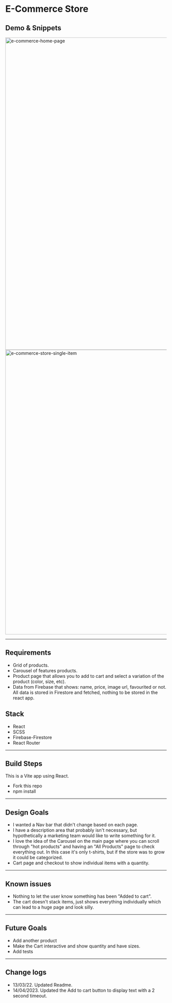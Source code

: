 # E-Commerce Store

## Demo & Snippets

<img width="973" alt="e-commerce-home-page" src="https://user-images.githubusercontent.com/78459081/224606026-054c0366-6628-4250-ad7e-8e59e73fa0a0.png">
<img width="887" alt="e-commerce-store-single-item" src="https://user-images.githubusercontent.com/78459081/224606046-3d0570fd-4d04-49d7-b063-5a280609d47e.png">

---

## Requirements

- Grid of products.
- Carousel of features products.
- Product page that allows you to add to cart and select a variation of the product (color, size, etc).
- Data from Firebase that shows: name, price, image url, favourited or not. All data is stored in Firestore and fetched, nothing to be stored in the react app.

## Stack

- React
- SCSS
- Firebase-Firestore
- React Router

---

## Build Steps

This is a Vite app using React.

- Fork this repo
- npm install

---

## Design Goals

- I wanted a Nav bar that didn't change based on each page.
- I have a description area that probably isn't necessary, but hypothetically a marketing team would like to write something for it.
- I love the idea of the Carousel on the main page where you can scroll through "hot products" and having an "All Products" page to check everything out. In this case it's only t-shirts, but if the store was to grow it could be categorized.
- Cart page and checkout to show individual items with a quantity.

---

## Known issues

- Nothing to let the user know something has been "Added to cart".
- The cart doesn't stack items, just shows everything individually which can lead to a huge page and look silly.

---

## Future Goals

- Add another product
- Make the Cart interactive and show quantity and have sizes.
- Add tests

---

## Change logs

- 13/03/22. Updated Readme.
- 14/04/2023. Updated the Add to cart button to display text with a 2 second timeout.
